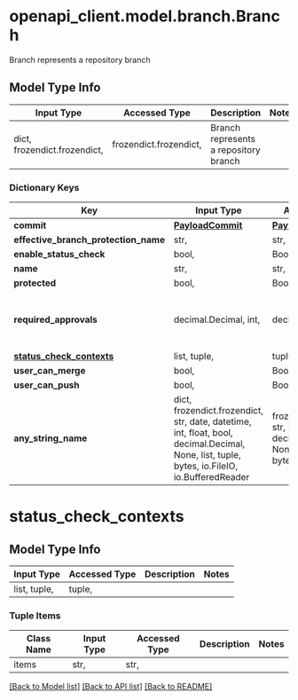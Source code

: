# openapi_client.model.branch.Branch

Branch represents a repository branch

## Model Type Info
Input Type | Accessed Type | Description | Notes
------------ | ------------- | ------------- | -------------
dict, frozendict.frozendict,  | frozendict.frozendict,  | Branch represents a repository branch | 

### Dictionary Keys
Key | Input Type | Accessed Type | Description | Notes
------------ | ------------- | ------------- | ------------- | -------------
**commit** | [**PayloadCommit**](PayloadCommit.md) | [**PayloadCommit**](PayloadCommit.md) |  | [optional] 
**effective_branch_protection_name** | str,  | str,  |  | [optional] 
**enable_status_check** | bool,  | BoolClass,  |  | [optional] 
**name** | str,  | str,  |  | [optional] 
**protected** | bool,  | BoolClass,  |  | [optional] 
**required_approvals** | decimal.Decimal, int,  | decimal.Decimal,  |  | [optional] value must be a 64 bit integer
**[status_check_contexts](#status_check_contexts)** | list, tuple,  | tuple,  |  | [optional] 
**user_can_merge** | bool,  | BoolClass,  |  | [optional] 
**user_can_push** | bool,  | BoolClass,  |  | [optional] 
**any_string_name** | dict, frozendict.frozendict, str, date, datetime, int, float, bool, decimal.Decimal, None, list, tuple, bytes, io.FileIO, io.BufferedReader | frozendict.frozendict, str, BoolClass, decimal.Decimal, NoneClass, tuple, bytes, FileIO | any string name can be used but the value must be the correct type | [optional]

# status_check_contexts

## Model Type Info
Input Type | Accessed Type | Description | Notes
------------ | ------------- | ------------- | -------------
list, tuple,  | tuple,  |  | 

### Tuple Items
Class Name | Input Type | Accessed Type | Description | Notes
------------- | ------------- | ------------- | ------------- | -------------
items | str,  | str,  |  | 

[[Back to Model list]](../../README.md#documentation-for-models) [[Back to API list]](../../README.md#documentation-for-api-endpoints) [[Back to README]](../../README.md)

